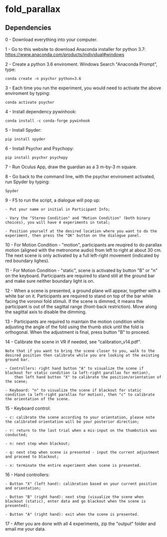 # fold_parallax

## Dependencies

0 - Download everything into your computer.

1 - Go to this website to download Anaconda installer for python 3.7: https://www.anaconda.com/products/individual#windows

2 - Create a python 3.6 enviroment. Windows Search "Anaconda Prompt", type:

```conda create -n psychxr python=3.6```

3 - Each time you run the experiment, you would need to activate the above enviroment by typing:

```conda activate psychxr ```

4 - Install dependency pywinhook:

```conda install -c conda-forge pywinhook ```

5 - Install Spyder:

```pip install spyder ```

6 - Install Psychxr and Psychopy:

```pip install psychxr psychopy```

7 - Run Oculus App, draw the guardian as a 3 m-by-3 m square.

8 - Go back to the command line, with the psychxr enviroment activated, run Spyder by typing:

```Spyder```

9 - F5 to run the script, a dialogue will pop up:

	- Put your name or initial in Participant Info;

	- Vary the "Stereo Condition" and "Motion Condition" (both binary choices), you will have 4 experiments in total;
	
	- Position yourself at the desired location where you want to do the experiment, then press the "OK" button on the dialogue panel.

10 - For Motion Condition - "motion", participants are reuqired to do parallax motion (aligned with the metronome audio) from left to right at about 30 cm. The next scene is only activated by a full left-right movement (indicated by red boundary lighes).

11 - For Motion Condition - "static", scene is activated by button "B" or "n" on the keyboard. Participants are required to stand still at the ground bar and make sure neither boundary light is on.

12 - When a scene is presented, a ground plane will appear, together with a white bar on it. Participants are required to stand on top of the bar while facing the voronoi fold stimuli. If the scene is dimmed, it means the participant is out of the sagittal range (front-back restriction). Move along the sagittal axis to disable the dimming.

13 - Participants are required to maintain the motion condition while adjusting the angle of the fold using the thumb stick until the fold is orthogonal. When the adjustment is final, press button "B" to proceed.
 
14 - Calibrate the scene in VR if needed, see "calibration_v14.pdf".
	
	Note that if you want to bring the scene closer to you, walk to the desired position then calibrate while you are looking at the existing ground bar.
	
	- Controllers: right hand button "A" to visualize the scene if blackout for static condition (a left-right parallax for motion),
		then left hand button "X" to calibrate the position/orientation of the scene;
	
	- Keyboard: "n" to visualize the scene if blackout for static condition (a left-right parallax for motion), then "c" to calibrate the orientation of the scene.
	
15 - Keyboard control:

	- c: calibrate the scene according to your orientation, please note the calibrated orientation will be your posterior direction;
	
	- r: return to the last trial when a mis-input on the thumbstick was conducted;

	- n: next step when blackout;

	- q: next step when scene is presented - input the current adjustment and proceed to blackout;

	- x: terminate the entire experiment when scene is presented.

16 - Hand controllers:
 
	- Button "X" (left hand): calibration based on your current position and orientation;
	
	- Button "B" (right hand): next step (visualize the scene when blackout (static), enter data and go blackout when the scene is presented);

	- Button "A" (right hand): exit when the scene is presented.

17 - After you are done with all 4 experiments, zip the "output" folder and email me your data.
